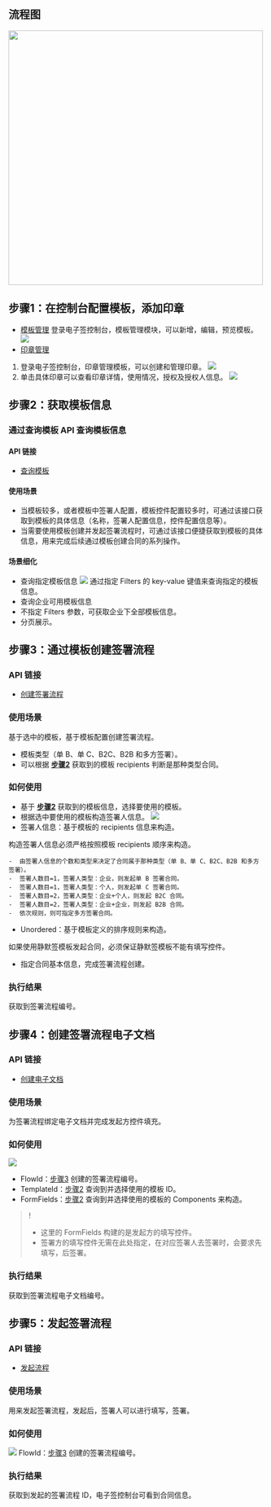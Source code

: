 ## 流程图
<img style="width:500px; max-width: inherit;" src="https://qcloudimg.tencent-cloud.cn/raw/ff478400dae9123354d139efddbd6397.png" />

## 步骤1：在控制台配置模板，添加印章
- [模板管理](https://cloud.tencent.com/document/product/1323/61357) 
登录电子签控制台，模板管理模块，可以新增，编辑，预览模板。
![](https://qcloudimg.tencent-cloud.cn/raw/a24b86e7a77cd6a55dfac07c7143ce60.png)
- [印章管理](https://cloud.tencent.com/document/product/1323/59451)  
 1. 登录电子签控制台，印章管理模板，可以创建和管理印章。
![](https://qcloudimg.tencent-cloud.cn/raw/178a01ae4ee71cf102d795c5be3361b8.png)
 2. 单击具体印章可以查看印章详情，使用情况，授权及授权人信息。
![](https://qcloudimg.tencent-cloud.cn/raw/0d76d5beebe09e3db6d5497ff1915de2.png)

[](id:two)
## 步骤2：获取模板信息
### 通过查询模板 API 查询模板信息
#### API 链接
- [查询模板](https://cloud.tencent.com/document/product/1323/74803)

#### 使用场景
- 当模板较多，或者模板中签署人配置，模板控件配置较多时，可通过该接口获取到模板的具体信息（名称，签署人配置信息，控件配置信息等）。
- 当需要使用模板创建并发起签署流程时，可通过该接口便捷获取到模板的具体信息，用来完成后续通过模板创建合同的系列操作。

#### 场景细化
- 查询指定模板信息
![](https://qcloudimg.tencent-cloud.cn/raw/78491a8dfe975e097d7a32f53de2ea31.png)
通过指定 Filters 的 key-value 键值来查询指定的模板信息。
- 查询企业可用模板信息
 - 不指定 Filters 参数，可获取企业下全部模板信息。
 - 分页展示。

[](id:three)
## 步骤3：通过模板创建签署流程
### API 链接
- [创建签署流程](https://cloud.tencent.com/document/product/1323/70361)

### 使用场景
基于选中的模板，基于模板配置创建签署流程。
- 模板类型（单 B、单 C、B2C、B2B 和多方签署）。
- 可以根据 **[步骤2](#two)** 获取到的模板 recipients 判断是那种类型合同。

### 如何使用
- 基于 **[步骤2](#two)** 获取到的模板信息，选择要使用的模板。
- 根据选中要使用的模板构造签署人信息。
![](https://qcloudimg.tencent-cloud.cn/raw/b03ebe833db28100d292096a35c8527b.png)
 - 签署人信息：基于模板的 recipients 信息来构造。
<dx-alert infotype="notice" title="">
构造签署人信息必须严格按照模板 recipients 顺序来构造。
</dx-alert>

    -  由签署人信息的个数和类型来决定了合同属于那种类型（单 B、单 C、B2C、B2B 和多方签署）。
    -  签署人数目=1，签署人类型：企业，则发起单 B 签署合同。
    -  签署人数目=1，签署人类型：个人，则发起单 C 签署合同。
    -  签署人数目=2，签署人类型：企业+个人，则发起 B2C 合同。
    -  签署人数目=2，签署人类型：企业+企业，则发起 B2B 合同。
    -  依次规则，则可指定多方签署合同。
 - Unordered：基于模板定义的排序规则来构造。

<dx-alert infotype="notice" title="">
如果使用静默签模板发起合同，必须保证静默签模板不能有填写控件。
</dx-alert>

- 指定合同基本信息，完成签署流程创建。

### 执行结果
获取到签署流程编号。

## 步骤4：创建签署流程电子文档
### API 链接
- [创建电子文档](https://cloud.tencent.com/document/product/1323/70364)

### 使用场景
为签署流程绑定电子文档并完成发起方控件填充。

### 如何使用
![](https://qcloudimg.tencent-cloud.cn/raw/1fdcb94151f36461ffc8d92cfedbdf14.png)
- FlowId：[步骤3](#three) 创建的签署流程编号。
- TemplateId：[步骤2](#two) 查询到并选择使用的模板 ID。
- FormFields：[步骤2](#two) 查询到并选择使用的模板的 Components 来构造。
>!
>- 这里的 FormFields 构建的是发起方的填写控件。
>- 签署方的填写控件无需在此处指定，在对应签署人去签署时，会要求先填写，后签署。

### 执行结果
获取到签署流程电子文档编号。

## 步骤5：发起签署流程
### API 链接
- [发起流程](https://cloud.tencent.com/document/product/1323/70357)

### 使用场景
用来发起签署流程，发起后，签署人可以进行填写，签署。

### 如何使用
![](https://qcloudimg.tencent-cloud.cn/raw/28b73b6d1ac1a0617131019351f3b525.png)
FlowId：[步骤3](#three) 创建的签署流程编号。

### 执行结果
获取到发起的签署流程 ID，电子签控制台可看到合同信息。
